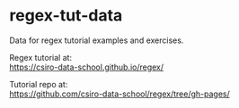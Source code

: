 # regex-tut-data

Data for regex tutorial examples and exercises.  
  
Regex tutorial at:  
https://csiro-data-school.github.io/regex/ 
  
  
Tutorial repo at:  
https://github.com/csiro-data-school/regex/tree/gh-pages/ 
